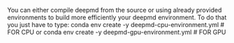 You can either compile deepmd from the source or using already provided environments to build more efficiently your deepmd environment.
To do that you just have to type:
conda env create -y deepmd-cpu-environment.yml # FOR CPU
or
conda env create -y deepmd-gpu-environment.yml # FOR GPU
